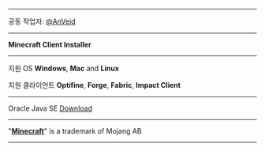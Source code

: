 ***

공동 작업자: [@AnVeid](https://github.com/AnVeid)

___

**Minecraft Client Installer**

---

지원 OS **Windows**, **Mac** and **Linux**

지원 클라이언트 **Optifine**, **Forge**, **Fabric**, **Impact Client**

---

Oracle Java SE [Download](http://www.m-c-i.kro.kr/)

___

"[**Minecraft**](https://www.minecraft.net)" is a trademark of Mojang AB

___
